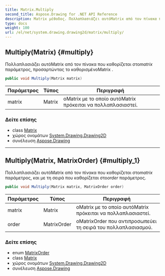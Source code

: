 ```yaml
---
title: Matrix.Multiply
second_title: Aspose.Drawing for .NET API Reference
description: Matrix μέθοδος. Πολλαπλασιάζει αυτόMatrix από τον πίνακα που καθορίζεται στοmatrix παράμετρος προσαρτώντας το καθορισμένοMatrix .
type: docs
weight: 100
url: /el/net/system.drawing.drawing2d/matrix/multiply/
---
```

## Multiply(Matrix) {#multiply}

Πολλαπλασιάζει αυτόMatrix από τον πίνακα που καθορίζεται στο*matrix* παράμετρος, προσαρτώντας το καθορισμένοMatrix .

```csharp
public void Multiply(Matrix matrix)
```

| Παράμετρος | Τύπος | Περιγραφή |
| --- | --- | --- |
| matrix | Matrix | οMatrix με το οποίο αυτόMatrix πρόκειται να πολλαπλασιαστεί. |

### Δείτε επίσης

* class [Matrix](../)
* χώρος ονομάτων [System.Drawing.Drawing2D](../../matrix/)
* συνέλευση [Aspose.Drawing](../../../)

---

## Multiply(Matrix, MatrixOrder) {#multiply_1}

Πολλαπλασιάζει αυτόMatrix από τον πίνακα που καθορίζεται στο*matrix* παράμετρος, και με τη σειρά που καθορίζεται στο*order* παράμετρος.

```csharp
public void Multiply(Matrix matrix, MatrixOrder order)
```

| Παράμετρος | Τύπος | Περιγραφή |
| --- | --- | --- |
| matrix | Matrix | οMatrix με το οποίο αυτόMatrix πρόκειται να πολλαπλασιαστεί. |
| order | MatrixOrder | οMatrixOrder που αντιπροσωπεύει τη σειρά του πολλαπλασιασμού. |

### Δείτε επίσης

* enum [MatrixOrder](../../matrixorder/)
* class [Matrix](../)
* χώρος ονομάτων [System.Drawing.Drawing2D](../../matrix/)
* συνέλευση [Aspose.Drawing](../../../)


